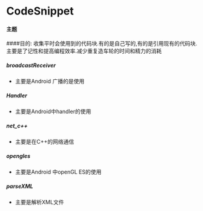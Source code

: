 # CodeSnippet

#### 主题

####目的:
收集平时会使用到的代码块.有的是自己写的,有的是引用现有的代码块.主要是了记性和提高编程效率.减少重复造车轮的时间和精力的消耗

##### broadcastReceiver
- 主要是Android 广播的是使用
##### Handler
- 主要是Android中handler的使用
##### net_c++
- 主要是在C++的网络通信
##### opengles
- 主要是Android 中openGL ES的使用
##### parseXML
- 主要是解析XML文件